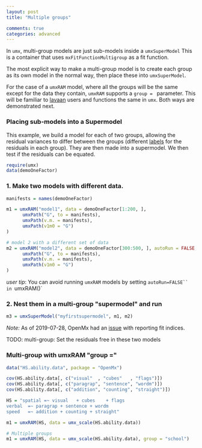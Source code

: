 ```yaml
---
layout: post
title: "Multiple groups"

comments: true
categories: advanced
---
```



In `umx`, multi-group models are just sub-models inside a `umxSuperModel` This is a container that uses `mxFitFunctionMultigroup` as a fit function.

The most explicit way to make a multi-group model is to create each group as its own model in the normal way, then place these into `umxSuperModel`.

For the case of a `umxRAM` model, where all the groups will be the same except for the data they contain, `umxRAM` supports a `group = ` parameter. This will be familiar to [lavaan](http://lavaan.ugent.be) users and functions the same in `umx`. Both ways are demonstrated next.

### Placing sub-models into a Supermodel

This example, we build a model for each of two groups, allowing the residual variances to differ between the groups (different [labels](https://tbates.github.io/advanced/1995/10/03/detailed-Labels.html) for the residuals in each group). They are then made into a supermodel. We then test if the residuals can be equated.

```r
require(umx)
data(demoOneFactor)
```

### 1. Make two models with different data.


```r
manifests = names(demoOneFactor)

m1 = umxRAM("model1", data = demoOneFactor[1:200, ],
      umxPath("G", to = manifests),
      umxPath(v.m. = manifests),
      umxPath(v1m0 = "G")
)

# model 2 with a different set of data
m2 = umxRAM("model2", data = demoOneFactor[300:500, ], autoRun = FALSE,
      umxPath("G", to = manifests),
      umxPath(v.m. = manifests),
      umxPath(v1m0 = "G")
)

```

*user tip*: You can avoid running `umxRAM` models by setting `autoRun=FALSE`` in `umxRAM()`

### 2. Nest them in a multi-group "supermodel" and run

```r
m3 = umxSuperModel("myfirstsupermodel", m1, m2)
```

*Note:* As of 2019-07-28, OpenMx had an [issue](https://github.com/OpenMx/OpenMx/issues/221) with reporting fit indices.

TODO: multi-group: Set the residuals free in these two models

### Multi-group with umxRAM "group ="

```R
data("HS.ability.data", package = "OpenMx")

cov(HS.ability.data[, c("visual"  , "cubes"   , "flags")])
cov(HS.ability.data[, c("paragrap", "sentence", "wordm")])
cov(HS.ability.data[, c("addition", "counting", "straight")])

HS = "spatial =~ visual   + cubes    + flags
verbal  =~ paragrap + sentence + wordm
speed   =~ addition + counting + straight"

m1 = umxRAM(HS, data = umx_scale(HS.ability.data))

# Multiple groups
m1 = umxRAM(HS, data = umx_scale(HS.ability.data), group = "school")
 ```

